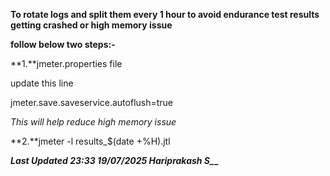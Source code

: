 **To rotate logs and split them every 1 hour to avoid endurance test results getting crashed or high memory issue**

**follow below two steps:-**

**1.**jmeter.properties file

update this line 

jmeter.save.saveservice.autoflush=true

*This will help reduce high memory issue*

**2.**jmeter -l results_$(date +%H).jtl


****Last Updated  23:33  19/07/2025
Hariprakash S*_*_**

